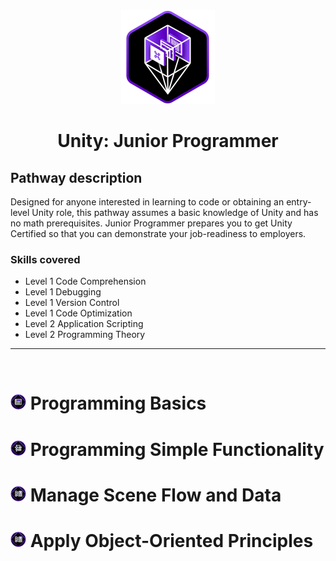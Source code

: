 <div align="center">
<img src=".github/images/unity/junior_programmer.webp" height="150">
<h1>Unity: Junior Programmer</h1>
</div>

## Pathway description
Designed for anyone interested in learning to code or obtaining an entry-level Unity role, this pathway assumes a basic knowledge of Unity and has no math prerequisites. Junior Programmer prepares you to get Unity Certified so that you can demonstrate your job-readiness to employers. 

### Skills covered
- Level 1 Code Comprehension
- Level 1 Debugging
- Level 1 Version Control
- Level 1 Code Optimization
- Level 2 Application Scripting
- Level 2 Programming Theory
---
<br>

<h1><img src=".github/images/unity/jp_mission_1_25x25.webp"> Programming Basics</h1>

<h1><img src=".github/images/unity/jp_mission_2_25x25.webp"> Programming Simple Functionality</h1>

<h1><img src=".github/images/unity/jp_mission_3_25x25.webp"> Manage Scene Flow and Data</h1>

<h1><img src=".github/images/unity/jp_mission_3_25x25.webp"> Apply Object-Oriented Principles</h1>

